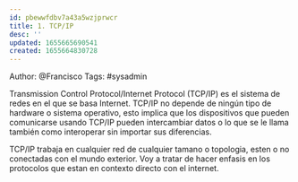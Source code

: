 ```yaml
---
id: pbewwfdbv7a43a5wzjprwcr
title: 1. TCP/IP
desc: ''
updated: 1655665690541
created: 1655664830728
---
```


Author: @Francisco
Tags: #sysadmin

Transmission Control Protocol/Internet Protocol (TCP/IP) es el sistema de redes en el que se basa Internet. TCP/IP no depende de ningún tipo de hardware o sistema operativo, esto implica que los dispositivos que pueden comunicarse usando TCP/IP pueden intercambiar datos o lo que se le llama también como interoperar sin importar sus diferencias. 

TCP/IP trabaja en cualquier red de cualquier tamano o topologia, esten o no conectadas con el mundo exterior. Voy a tratar de hacer enfasis en los protocolos que estan en contexto directo con el internet. 